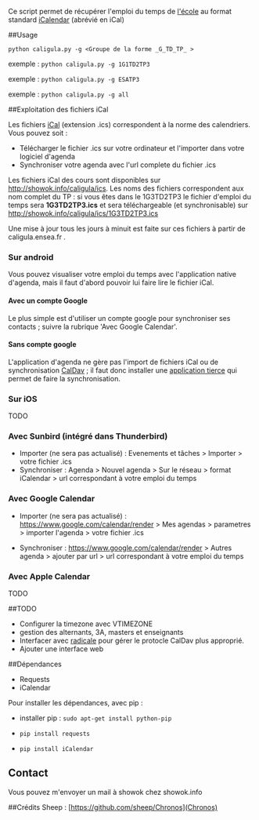Ce script permet de récupérer l'emploi du temps de [l'école](http://caligula.ensea.fr) au format standard [iCalendar](http://fr.wikipedia.org/wiki/ICalendar) (abrévié en iCal)

##Usage


`python caligula.py -g <Groupe de la forme _G_TD_TP_ > `

exemple : `python caligula.py -g 1G1TD2TP3`

exemple : `python caligula.py -g ESATP3`

exemple : `python caligula.py -g all`


##Exploitation des fichiers iCal

Les fichiers [iCal](http://en.wikipedia.org/wiki/ICalendar) (extension .ics) correspondent à la norme des calendriers. Vous pouvez soit :
* Télécharger le fichier .ics sur votre ordinateur et l'importer dans votre logiciel d'agenda
* Synchroniser votre agenda avec l'url complete du fichier .ics

Les fichiers iCal des cours sont disponibles sur http://showok.info/caligula/ics. Les noms des fichiers correspondent aux nom complet du TP : si vous êtes dans le 1G3TD2TP3 le fichier d'emploi du temps sera **1G3TD2TP3.ics** et sera téléchargeable (et synchronisable) sur http://showok.info/caligula/ics/1G3TD2TP3.ics

Une mise à jour tous les jours à minuit est faite sur ces fichiers à partir de caligula.ensea.fr .

### Sur android

Vous pouvez visualiser votre emploi du temps avec l'application native d'agenda, mais il faut d'abord pouvoir lui faire lire le fichier iCal.

#### Avec un compte Google

Le plus simple est d'utiliser un compte google pour synchroniser ses contacts ; suivre la rubrique 'Avec Google Calendar'.

#### Sans compte google

L'application d'agenda ne gère pas l'import de fichiers iCal ou de synchronisation [CalDav](http://fr.wikipedia.org/wiki/CalDAV) ; il faut donc installer une [application tierce](https://play.google.com/store/apps/details?id=org.kc.and.ical&hl=fr) qui permet de faire la synchronisation.

### Sur iOS

TODO

### Avec Sunbird (intégré dans Thunderbird)

* Importer (ne sera pas actualisé) : Evenements et tâches > Importer > votre fichier .ics 
* Synchroniser : Agenda > Nouvel agenda > Sur le réseau > format iCalendar > url correspondant à votre emploi du temps

### Avec Google Calendar

* Importer (ne sera pas actualisé) :  https://www.google.com/calendar/render > Mes agendas > parametres > importer l'agenda > votre fichier .ics 

* Synchroniser : https://www.google.com/calendar/render > Autres agenda > ajouter par url > url correspondant à votre emploi du temps

### Avec Apple Calendar

TODO

##TODO

* Configurer la timezone avec VTIMEZONE 
* gestion des alternants, 3A, masters et enseignants
* Interfacer avec [radicale](http://radicale.org/) pour gérer le protocle CalDav plus approprié.
* Ajouter une interface web



##Dépendances

* Requests 
* iCalendar

Pour installer les dépendances, avec pip :

* installer pip : `sudo apt-get install python-pip`

* `pip install requests`

* `pip install iCalendar`

## Contact 

Vous pouvez m'envoyer un mail à showok chez showok.info

##Crédits
Sheep : [https://github.com/sheep/Chronos](Chronos)
